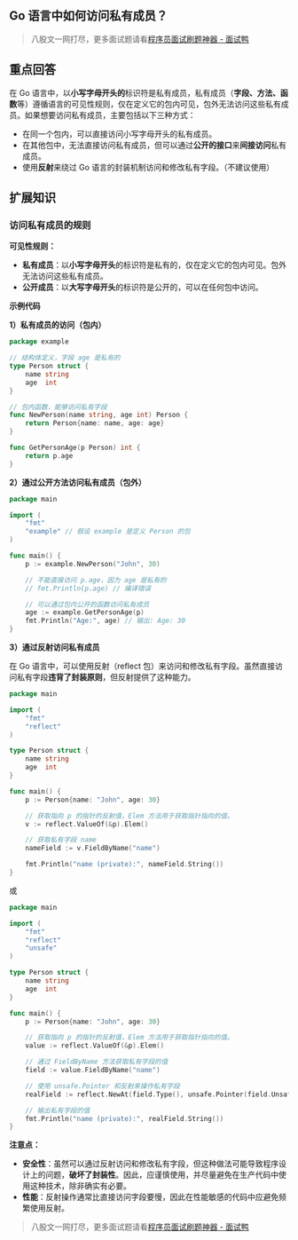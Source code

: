 ## Go 语言中如何访问私有成员？
> 八股文一网打尽，更多面试题请看[程序员面试刷题神器 - 面试鸭](https://www.mianshiya.com/)

## 重点回答

在 Go 语言中，以**小写字母开头的**标识符是私有成员，私有成员（**字段、方法、函数**等）遵循语言的可见性规则，仅在定义它的包内可见，包外无法访问这些私有成员。如果想要访问私有成员，主要包括以下三种方式：
- 在同一个包内，可以直接访问小写字母开头的私有成员。
- 在其他包中，无法直接访问私有成员，但可以通过**公开的接口**来**间接访问**私有成员。
- 使用**反射**来绕过 Go 语言的封装机制访问和修改私有字段。（不建议使用）

## 扩展知识

### 访问私有成员的规则
**可见性规则：**
  
- **私有成员**：以**小写字母开头**的标识符是私有的，仅在定义它的包内可见。包外无法访问这些私有成员。
- **公开成员**：以**大写字母开头**的标识符是公开的，可以在任何包中访问。

**示例代码**
    
**1）私有成员的访问（包内）**

```go
package example

// 结构体定义，字段 age 是私有的
type Person struct {
    name string
    age  int
}

// 包内函数，能够访问私有字段
func NewPerson(name string, age int) Person {
    return Person{name: name, age: age}
}

func GetPersonAge(p Person) int {
    return p.age
}
```
**2）通过公开方法访问私有成员（包外）**

```go
package main

import (
    "fmt"
    "example" // 假设 example 是定义 Person 的包
)

func main() {
    p := example.NewPerson("John", 30)

    // 不能直接访问 p.age，因为 age 是私有的
    // fmt.Println(p.age) // 编译错误

    // 可以通过包内公开的函数访问私有成员
    age := example.GetPersonAge(p)
    fmt.Println("Age:", age) // 输出: Age: 30
}
```
**3）通过反射访问私有成员**

在 Go 语言中，可以使用反射（reflect 包）来访问和修改私有字段。虽然直接访问私有字段**违背了封装原则**，但反射提供了这种能力。

```go
package main

import (
    "fmt"
    "reflect"
)

type Person struct {
    name string
    age  int
}

func main() {
    p := Person{name: "John", age: 30}

    // 获取指向 p 的指针的反射值，Elem 方法用于获取指针指向的值。
    v := reflect.ValueOf(&p).Elem()

    // 获取私有字段 name
    nameField := v.FieldByName("name")

    fmt.Println("name (private):", nameField.String())
}
```
或

```go
package main

import (
    "fmt"
    "reflect"
    "unsafe"
)

type Person struct {
    name string
    age  int
}

func main() {
    p := Person{name: "John", age: 30}

    // 获取指向 p 的指针的反射值，Elem 方法用于获取指针指向的值。
    value := reflect.ValueOf(&p).Elem()

    // 通过 FieldByName 方法获取私有字段的值
    field := value.FieldByName("name")

    // 使用 unsafe.Pointer 和反射来操作私有字段
    realField := reflect.NewAt(field.Type(), unsafe.Pointer(field.UnsafeAddr())).Elem()

    // 输出私有字段的值
    fmt.Println("name (private):", realField.String())
}
```
**注意点：**

- **安全性**：虽然可以通过反射访问和修改私有字段，但这种做法可能导致程序设计上的问题，**破坏了封装性**。因此，应谨慎使用，并尽量避免在生产代码中使用这种技术，除非确实有必要。
- **性能**：反射操作通常比直接访问字段要慢，因此在性能敏感的代码中应避免频繁使用反射。

> 八股文一网打尽，更多面试题请看[程序员面试刷题神器 - 面试鸭](https://www.mianshiya.com/)